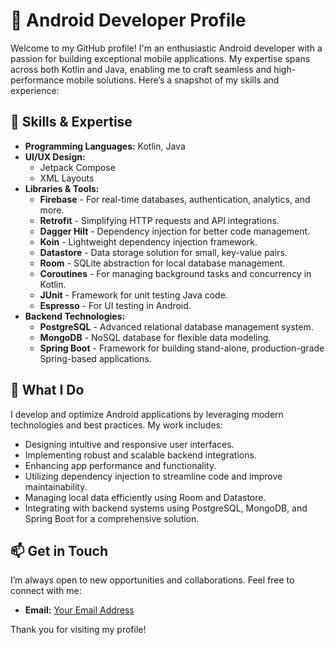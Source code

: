 # 🚀 Android Developer Profile

Welcome to my GitHub profile! I'm an enthusiastic Android developer with a passion for building exceptional mobile applications. My expertise spans across both Kotlin and Java, enabling me to craft seamless and high-performance mobile solutions. Here’s a snapshot of my skills and experience:

## 🌟 Skills & Expertise

- **Programming Languages:** Kotlin, Java
- **UI/UX Design:**
  - Jetpack Compose
  - XML Layouts
- **Libraries & Tools:**
  - **Firebase** - For real-time databases, authentication, analytics, and more.
  - **Retrofit** - Simplifying HTTP requests and API integrations.
  - **Dagger Hilt** - Dependency injection for better code management.
  - **Koin** - Lightweight dependency injection framework.
  - **Datastore** - Data storage solution for small, key-value pairs.
  - **Room** - SQLite abstraction for local database management.
  - **Coroutines** - For managing background tasks and concurrency in Kotlin.
  - **JUnit** - Framework for unit testing Java code.
  - **Espresso** - For UI testing in Android.
- **Backend Technologies:**
  - **PostgreSQL** - Advanced relational database management system.
  - **MongoDB** - NoSQL database for flexible data modeling.
  - **Spring Boot** - Framework for building stand-alone, production-grade Spring-based applications.

## 🔧 What I Do

I develop and optimize Android applications by leveraging modern technologies and best practices. My work includes:

- Designing intuitive and responsive user interfaces.
- Implementing robust and scalable backend integrations.
- Enhancing app performance and functionality.
- Utilizing dependency injection to streamline code and improve maintainability.
- Managing local data efficiently using Room and Datastore.
- Integrating with backend systems using PostgreSQL, MongoDB, and Spring Boot for a comprehensive solution.

<!--## 🌐 Projects

Check out some of my notable projects:

- **[Project Name]** - Brief description of the project and the technologies used.
- **[Project Name]** - Brief description of the project and the technologies used.
- **[Project Name]** - Brief description of the project and the technologies used.

Feel free to explore my repositories to see detailed implementations and contributions! -->

## 📫 Get in Touch

I’m always open to new opportunities and collaborations. Feel free to connect with me:

- **Email:** [Your Email Address](mailto:amandeep@cybercomcreation.com)

Thank you for visiting my profile!
